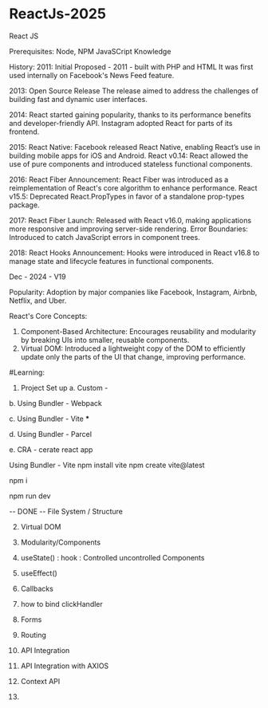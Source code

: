 # ReactJs-2025

React JS

Prerequisites:
Node, NPM
JavaSCript Knowledge

History:
2011:
Initial Proposed - 2011 - built with PHP and HTML
It was first used internally on Facebook's News Feed feature.

2013:
Open Source Release
The release aimed to address the challenges of building fast and dynamic user interfaces.

2014:
React started gaining popularity, thanks to its performance benefits and developer-friendly API. Instagram adopted React for parts of its frontend.

2015:
React Native: Facebook released React Native, enabling React’s use in building mobile apps for iOS and Android.
React v0.14: React allowed the use of pure components and introduced stateless functional components.

2016:
React Fiber Announcement: React Fiber was introduced as a reimplementation of React's core algorithm to enhance performance.
React v15.5: Deprecated React.PropTypes in favor of a standalone prop-types package.

2017:
React Fiber Launch: Released with React v16.0, making applications more responsive and improving server-side rendering.
Error Boundaries: Introduced to catch JavaScript errors in component trees.

2018:
React Hooks Announcement: Hooks were introduced in React v16.8 to manage state and lifecycle features in functional components.

Dec - 2024 - V19

Popularity:
Adoption by major companies like Facebook, Instagram, Airbnb, Netflix, and Uber.

React's Core Concepts:

1. Component-Based Architecture: Encourages reusability and modularity by breaking UIs into smaller, reusable components.
2. Virtual DOM: Introduced a lightweight copy of the DOM to efficiently update only the parts of the UI that change, improving performance.

#Learning:

1. Project Set up
   a. Custom -

b. Using Bundler - Webpack

c. Using Bundler - Vite **\***

d. Using Bundler - Parcel

e. CRA - cerate react app

Using Bundler - Vite
npm install vite
npm create vite@latest

npm i

npm run dev

-- DONE
-- File System / Structure

2. Virtual DOM

3. Modularity/Components
4. useState() : hook : Controlled uncontrolled Components
5. useEffect()
6. Callbacks
7. how to bind clickHandler
8. Forms
9. Routing
10. API Integration
11. API Integration with AXIOS
12. Context API
13.
